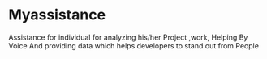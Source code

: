 # Myassistance
Assistance for individual for analyzing his/her Project ,work, Helping By Voice And providing data which helps developers to stand out from People
